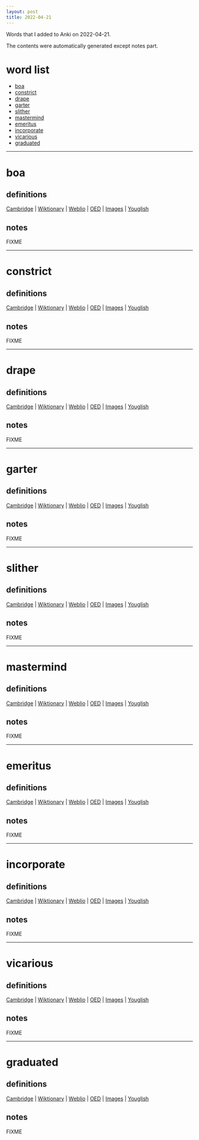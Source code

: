 ```yaml
---
layout: post
title: 2022-04-21
---
```


Words that I added to Anki on 2022-04-21.

The contents were automatically generated except notes part.
# word list
- [boa](#boa)
- [constrict](#constrict)
- [drape](#drape)
- [garter](#garter)
- [slither](#slither)
- [mastermind](#mastermind)
- [emeritus](#emeritus)
- [incorporate](#incorporate)
- [vicarious](#vicarious)
- [graduated](#graduated)

---

# boa
## definitions
[Cambridge](https://dictionary.cambridge.org/us/dictionary/english/boa)
|
[Wiktionary](https://en.wiktionary.org/wiki/boa#English)
|
[Weblio](https://ejje.weblio.jp/content_find?query=boa&searchType=exact)
|
[OED](https://www.oed.com/search?q=boa)
|
[Images](https://www.google.com/search?tbm=isch&q=boa)
|
[Youglish](https://youglish.com/pronounce/boa/english/us)

## notes
FIXME

---

# constrict
## definitions
[Cambridge](https://dictionary.cambridge.org/us/dictionary/english/constrict)
|
[Wiktionary](https://en.wiktionary.org/wiki/constrict#English)
|
[Weblio](https://ejje.weblio.jp/content_find?query=constrict&searchType=exact)
|
[OED](https://www.oed.com/search?q=constrict)
|
[Images](https://www.google.com/search?tbm=isch&q=constrict)
|
[Youglish](https://youglish.com/pronounce/constrict/english/us)

## notes
FIXME

---

# drape
## definitions
[Cambridge](https://dictionary.cambridge.org/us/dictionary/english/drape)
|
[Wiktionary](https://en.wiktionary.org/wiki/drape#English)
|
[Weblio](https://ejje.weblio.jp/content_find?query=drape&searchType=exact)
|
[OED](https://www.oed.com/search?q=drape)
|
[Images](https://www.google.com/search?tbm=isch&q=drape)
|
[Youglish](https://youglish.com/pronounce/drape/english/us)

## notes
FIXME

---

# garter
## definitions
[Cambridge](https://dictionary.cambridge.org/us/dictionary/english/garter)
|
[Wiktionary](https://en.wiktionary.org/wiki/garter#English)
|
[Weblio](https://ejje.weblio.jp/content_find?query=garter&searchType=exact)
|
[OED](https://www.oed.com/search?q=garter)
|
[Images](https://www.google.com/search?tbm=isch&q=garter)
|
[Youglish](https://youglish.com/pronounce/garter/english/us)

## notes
FIXME

---

# slither
## definitions
[Cambridge](https://dictionary.cambridge.org/us/dictionary/english/slither)
|
[Wiktionary](https://en.wiktionary.org/wiki/slither#English)
|
[Weblio](https://ejje.weblio.jp/content_find?query=slither&searchType=exact)
|
[OED](https://www.oed.com/search?q=slither)
|
[Images](https://www.google.com/search?tbm=isch&q=slither)
|
[Youglish](https://youglish.com/pronounce/slither/english/us)

## notes
FIXME

---

# mastermind
## definitions
[Cambridge](https://dictionary.cambridge.org/us/dictionary/english/mastermind)
|
[Wiktionary](https://en.wiktionary.org/wiki/mastermind#English)
|
[Weblio](https://ejje.weblio.jp/content_find?query=mastermind&searchType=exact)
|
[OED](https://www.oed.com/search?q=mastermind)
|
[Images](https://www.google.com/search?tbm=isch&q=mastermind)
|
[Youglish](https://youglish.com/pronounce/mastermind/english/us)

## notes
FIXME

---

# emeritus
## definitions
[Cambridge](https://dictionary.cambridge.org/us/dictionary/english/emeritus)
|
[Wiktionary](https://en.wiktionary.org/wiki/emeritus#English)
|
[Weblio](https://ejje.weblio.jp/content_find?query=emeritus&searchType=exact)
|
[OED](https://www.oed.com/search?q=emeritus)
|
[Images](https://www.google.com/search?tbm=isch&q=emeritus)
|
[Youglish](https://youglish.com/pronounce/emeritus/english/us)

## notes
FIXME

---

# incorporate
## definitions
[Cambridge](https://dictionary.cambridge.org/us/dictionary/english/incorporate)
|
[Wiktionary](https://en.wiktionary.org/wiki/incorporate#English)
|
[Weblio](https://ejje.weblio.jp/content_find?query=incorporate&searchType=exact)
|
[OED](https://www.oed.com/search?q=incorporate)
|
[Images](https://www.google.com/search?tbm=isch&q=incorporate)
|
[Youglish](https://youglish.com/pronounce/incorporate/english/us)

## notes
FIXME

---

# vicarious
## definitions
[Cambridge](https://dictionary.cambridge.org/us/dictionary/english/vicarious)
|
[Wiktionary](https://en.wiktionary.org/wiki/vicarious#English)
|
[Weblio](https://ejje.weblio.jp/content_find?query=vicarious&searchType=exact)
|
[OED](https://www.oed.com/search?q=vicarious)
|
[Images](https://www.google.com/search?tbm=isch&q=vicarious)
|
[Youglish](https://youglish.com/pronounce/vicarious/english/us)

## notes
FIXME

---

# graduated
## definitions
[Cambridge](https://dictionary.cambridge.org/us/dictionary/english/graduated)
|
[Wiktionary](https://en.wiktionary.org/wiki/graduated#English)
|
[Weblio](https://ejje.weblio.jp/content_find?query=graduated&searchType=exact)
|
[OED](https://www.oed.com/search?q=graduated)
|
[Images](https://www.google.com/search?tbm=isch&q=graduated)
|
[Youglish](https://youglish.com/pronounce/graduated/english/us)

## notes
FIXME
